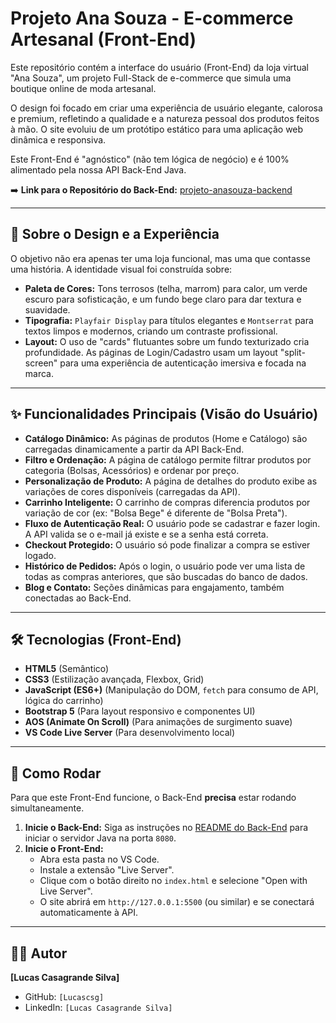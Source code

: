 # Projeto Ana Souza - E-commerce Artesanal (Front-End)

Este repositório contém a interface do usuário (Front-End) da loja virtual "Ana Souza", um projeto Full-Stack de e-commerce que simula uma boutique online de moda artesanal.

O design foi focado em criar uma experiência de usuário elegante, calorosa e premium, refletindo a qualidade e a natureza pessoal dos produtos feitos à mão. O site evoluiu de um protótipo estático para uma aplicação web dinâmica e responsiva.

Este Front-End é "agnóstico" (não tem lógica de negócio) e é 100% alimentado pela nossa API Back-End Java.

➡️ **Link para o Repositório do Back-End:** [projeto-anasouza-backend](https://github.com/Lucascsg/projeto-anasouza-frontend.git) 

---

## 🎨 Sobre o Design e a Experiência

O objetivo não era apenas ter uma loja funcional, mas uma que contasse uma história. A identidade visual foi construída sobre:
* **Paleta de Cores:** Tons terrosos (telha, marrom) para calor, um verde escuro para sofisticação, e um fundo bege claro para dar textura e suavidade.
* **Tipografia:** `Playfair Display` para títulos elegantes e `Montserrat` para textos limpos e modernos, criando um contraste profissional.
* **Layout:** O uso de "cards" flutuantes sobre um fundo texturizado cria profundidade. As páginas de Login/Cadastro usam um layout "split-screen" para uma experiência de autenticação imersiva e focada na marca.

---

## ✨ Funcionalidades Principais (Visão do Usuário)

* **Catálogo Dinâmico:** As páginas de produtos (Home e Catálogo) são carregadas dinamicamente a partir da API Back-End.
* **Filtro e Ordenação:** A página de catálogo permite filtrar produtos por categoria (Bolsas, Acessórios) e ordenar por preço.
* **Personalização de Produto:** A página de detalhes do produto exibe as variações de cores disponíveis (carregadas da API).
* **Carrinho Inteligente:** O carrinho de compras diferencia produtos por variação de cor (ex: "Bolsa Bege" é diferente de "Bolsa Preta").
* **Fluxo de Autenticação Real:** O usuário pode se cadastrar e fazer login. A API valida se o e-mail já existe e se a senha está correta.
* **Checkout Protegido:** O usuário só pode finalizar a compra se estiver logado.
* **Histórico de Pedidos:** Após o login, o usuário pode ver uma lista de todas as compras anteriores, que são buscadas do banco de dados.
* **Blog e Contato:** Seções dinâmicas para engajamento, também conectadas ao Back-End.

---

## 🛠️ Tecnologias (Front-End)

* **HTML5** (Semântico)
* **CSS3** (Estilização avançada, Flexbox, Grid)
* **JavaScript (ES6+)** (Manipulação do DOM, `fetch` para consumo de API, lógica do carrinho)
* **Bootstrap 5** (Para layout responsivo e componentes UI)
* **AOS (Animate On Scroll)** (Para animações de surgimento suave)
* **VS Code Live Server** (Para desenvolvimento local)

---

## 🚀 Como Rodar

Para que este Front-End funcione, o Back-End **precisa** estar rodando simultaneamente.

1.  **Inicie o Back-End:** Siga as instruções no [README do Back-End](https://github.com/SEU-USUARIO/projeto-anasouza-backend) para iniciar o servidor Java na porta `8080`.
2.  **Inicie o Front-End:**
    * Abra esta pasta no VS Code.
    * Instale a extensão "Live Server".
    * Clique com o botão direito no `index.html` e selecione "Open with Live Server".
    * O site abrirá em `http://127.0.0.1:5500` (ou similar) e se conectará automaticamente à API.

---

## 🧑‍💻 Autor

**[Lucas Casagrande Silva]**
* GitHub: `[Lucascsg]`
* LinkedIn: `[Lucas Casagrande Silva]`
